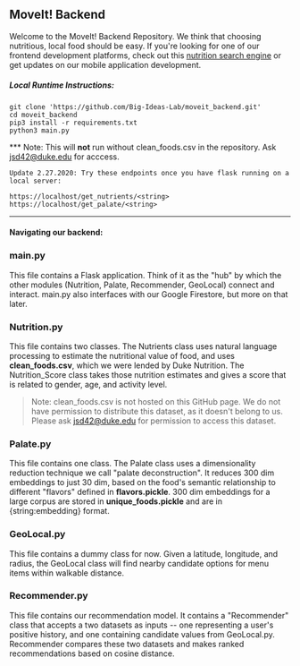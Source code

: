 ## MoveIt! Backend

Welcome to the MoveIt! Backend Repository. We think that choosing nutritious, local food should be easy. If you're looking for one of our frontend development platforms, check out this [nutrition search engine](https://github.com/Big-Ideas-Lab/nutrics-search-webapp) or get updates on our mobile application development.

##### Local Runtime Instructions: 

```
git clone 'https://github.com/Big-Ideas-Lab/moveit_backend.git'
cd moveit_backend
pip3 install -r requirements.txt
python3 main.py
```
*** Note: This will **not** run without clean_foods.csv in the repository. Ask jsd42@duke.edu for acccess.

```
Update 2.27.2020: Try these endpoints once you have flask running on a local server:

https://localhost/get_nutrients/<string>
https://localhost/get_palate/<string>
```

-------------

#### **Navigating our backend:**

### main.py
This file contains a Flask application. Think of it as the "hub" by which the other modules (Nutrition, Palate, Recommender, GeoLocal) connect and interact. main.py also interfaces with our Google Firestore, but more on that later.


### Nutrition.py
This file contains two classes. The Nutrients class uses natural language processing to estimate the nutritional value of food, and uses **clean_foods.csv**, which we were lended by Duke Nutrition. The Nutrition_Score class takes those nutrition estimates and gives a score that is related to gender, age, and activity level.

> Note: clean_foods.csv is not hosted on this GitHub page. We do not have permission to distribute this dataset, as it doesn't belong to us. Please ask jsd42@duke.edu for permission to access this dataset.

### Palate.py
This file contains one class. The Palate class uses a dimensionality reduction technique we call "palate deconstruction". It reduces 300 dim embeddings to just 30 dim, based on the food's semantic relationship to different "flavors" defined in **flavors.pickle**. 300 dim embeddings for a large corpus are stored in **unique_foods.pickle** and are in {string:embedding} format.

### GeoLocal.py
This file contains a dummy class for now. Given a latitude, longitude, and radius, the GeoLocal class will find nearby candidate options for menu items within walkable distance.

### Recommender.py
This file contains our recommendation model. It contains a "Recommender" class that accepts a two datasets as inputs -- one representing a user's positive history, and one containing candidate values from GeoLocal.py. Recommender compares these two datasets and makes ranked recommendations based on cosine distance.
